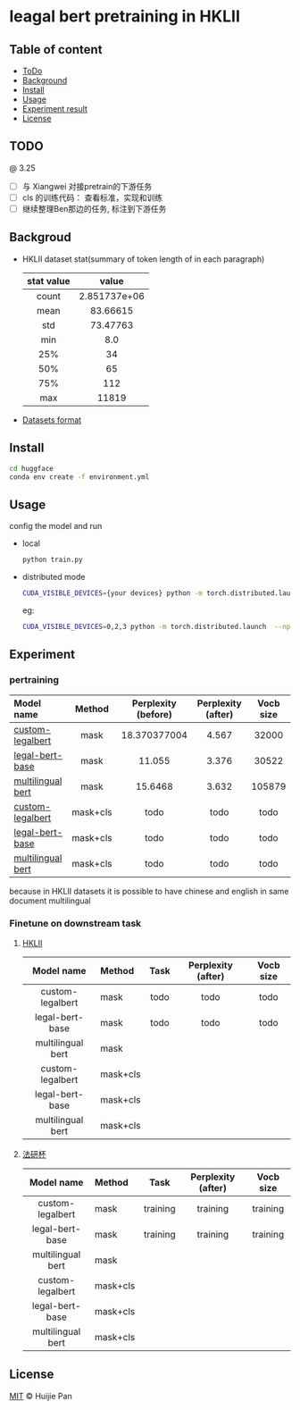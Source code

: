 # leagal bert pretraining in HKLII


## Table of content
- [ToDo](#todo)
- [Background](#background)
- [Install](#install)
- [Usage](#usage)
- [Experiment result](#experiment)
- [License](#license)

## TODO
@ 3.25
- [ ] 与 Xiangwei  对接pretrain的下游任务
- [ ] cls 的训练代码： 查看标准，实现和训练
- [ ] 继续整理Ben那边的任务, 标注到下游任务

## Backgroud
- HKLII dataset stat(summary of token length of in each paragraph)

    | stat value | value    |
    |:----------:|:--------:|
    |count |  2.851737e+06  |
    |mean  |   83.66615     |
    |std   |   73.47763     |
    |min   |   8.0          |
    |25%   |   34           |
    |50%   |   65           |
    |75%   |   112          |
    |max   |   11819        |

- [Datasets format](data_prepare/Readme.md)
    

## Install 
```sh
cd huggface
conda env create -f environment.yml
```
## Usage

config the model and run
- local 
    ```sh
    python train.py
    ```
- distributed mode
    ```sh
    CUDA_VISIBLE_DEVICES={your devices} python -m torch.distributed.launch  --nproc_per_node={\# your divce} train.py
    ```
    eg:
    ```sh
    CUDA_VISIBLE_DEVICES=0,2,3 python -m torch.distributed.launch  --nproc_per_node=3 train.py
    ```
## Experiment

### pertraining

| Model name                |  Method   | Perplexity (before)   | Perplexity (after)| Vocb size |
|:----------------------    |:--------: |:------------------:   |:-----------------:|:---------:|
| [custom-legalbert][1]     | mask      | 18.370377004          | 4.567             | 32000     |
| [legal-bert-base][2]      | mask      | 11.055                | 3.376             | 30522     |
| [multilingual bert][3]    | mask      | 15.6468               | 3.632             | 105879    |
| [custom-legalbert][1]     | mask+cls  | todo                  |todo               | todo      |
| [legal-bert-base][2]      | mask+cls  | todo                  |todo               | todo      |
| [multilingual bert][3]    | mask+cls  | todo                  |todo               | todo      |

because in HKLII datasets it is possible to have chinese and english in same document multilingual 

### Finetune on downstream task

1. [HKLII](https://www.hklii.hk/eng/)

    | Model name        |  Method   |  Task  | Perplexity (after)| Vocb size |
    |:-----------:      |:--------  |:------------------:   |:-----------------:|:---------:|
    | custom-legalbert  | mask      | todo     | todo       | todo     |
    | legal-bert-base   | mask      | todo     | todo       | todo      |
    | multilingual bert | mask      | 
    | custom-legalbert  | mask+cls  |
    | legal-bert-base   | mask+cls  |
    | multilingual bert | mask+cls  |

2. [法研杯]()

    | Model name        |  Method   |  Task  | Perplexity (after)| Vocb size |
    |:-----------:      |:--------  |:------------------:   |:-----------------:|:---------:|
    | custom-legalbert  | mask      | training     | training       | training     |
    | legal-bert-base   | mask      | training     | training       | training      |
    | multilingual bert | mask      | 
    | custom-legalbert  | mask+cls  |
    | legal-bert-base   | mask+cls  |
    | multilingual bert | mask+cls  |



## License

[MIT](LICENSE) © Huijie Pan 


[1]:https://huggingface.co/zlucia/custom-legalbert
[2]:https://huggingface.co/nlpaueb/legal-bert-small-uncased
[3]:bert-base-multilingual-uncased


